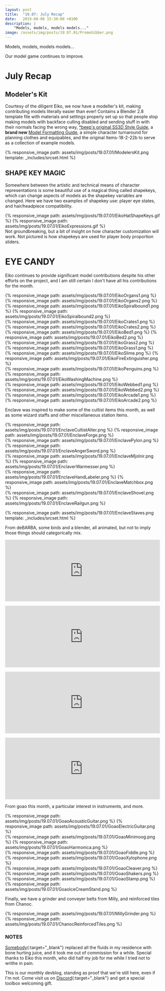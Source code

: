 ```yaml
---
layout: post
title:  "19.07: July Recap"
date:   2019-08-06 15:30:00 +0100
description: |
    "Models, models, models models..."
image: /assets/img/posts/19.07.01/PromoGibber.png
---
```



Models, models, models models...

Our model game continues to improve.

# July Recap

## Modeler's Kit

Courtesy of the diligent Eiko, we now have a modeller's kit, making contributing models literally easier than ever! Contains a Blender 2.8 template file with materials and settings properly set up so that people stop making models with backface culling disabled and sending stuff in with their normals facing the wrong way, [*beep's original SS3D Style Guide](https://ss3d.space/assets/pdf/BeepStyleGuide.pdf), a **brand new** [Model Formatting Guide](https://ss3d.space/assets/pdf/SS3DModelFormattingGuide.pdf), a simple character turnaround for planning clothes and equipables, and the original Items-18-2-22b to serve as a collection of example models.

{% responsive_image path: assets/img/posts/19.07.01/ModelersKit.png template: _includes/srcset.html %}

## SHAPE KEY MAGIC

Somewhere between the artistic and technical means of character representations is some beautiful use of a magical thing called shapekeys, which can change aspects of models as the shapekey variables are changed.
Here we have two examples of shapekey use: player eye states, and hair/headpiece compatibility.

<div class='horizontal-2' markdown='1'>
{% responsive_image path: assets/img/posts/19.07.01/EikoHatShapeKeys.gif  %}
{% responsive_image path: assets/img/posts/19.07.01/EikoExpressions.gif  %}
</div>
Not groundbreaking, but a bit of insight on how character customization will work. Not pictured is how shapekeys are used for player body proportion sliders.

# EYE CANDY

Eiko continues to provide significant model contributions despite his other efforts on the project, and I am still certain I don't have all his contributions for the month.

<div class='horizontal-2' markdown='1'>
{% responsive_image path: assets/img/posts/19.07.01/EikoOrgans1.png  %}
{% responsive_image path: assets/img/posts/19.07.01/EikoOrgans2.png  %}
</div>

<div class='horizontal-2' markdown='1'>
{% responsive_image path: assets/img/posts/19.07.01/EikoSpiralbound1.png  %}
{% responsive_image path: assets/img/posts/19.07.01/EikoSpiralbound2.png  %}
</div>

<div class='horizontal-2' markdown='1'>
{% responsive_image path: assets/img/posts/19.07.01/EikoCrates1.png  %}
{% responsive_image path: assets/img/posts/19.07.01/EikoCrates2.png  %}
</div>

<div class='horizontal-2' markdown='1'>
{% responsive_image path: assets/img/posts/19.07.01/EikoBed1.png  %}
{% responsive_image path: assets/img/posts/19.07.01/EikoBed2.png  %}
</div>

<div class='horizontal-2' markdown='1'>
{% responsive_image path: assets/img/posts/19.07.01/EikoGrass2.png  %}
{% responsive_image path: assets/img/posts/19.07.01/EikoGrass1.png  %}
</div>

<div class='horizontal-2' markdown='1'>
{% responsive_image path: assets/img/posts/19.07.01/EikoSlime.png  %}
{% responsive_image path: assets/img/posts/19.07.01/EikoFireExtinguisher.png  %}
</div>

<div class='horizontal-2' markdown='1'>
{% responsive_image path: assets/img/posts/19.07.01/EikoPenguins.png  %}
{% responsive_image path: assets/img/posts/19.07.01/EikoWashingMachine.png  %}
</div>

<div class='horizontal-2' markdown='1'>
{% responsive_image path: assets/img/posts/19.07.01/EikoWebbed1.png  %}
{% responsive_image path: assets/img/posts/19.07.01/EikoWebbed2.png  %}
</div>

<div class='horizontal-2' markdown='1'>
{% responsive_image path: assets/img/posts/19.07.01/EikoArcade1.png  %}
{% responsive_image path: assets/img/posts/19.07.01/EikoArcade2.png  %}
</div>

Enclave was inspired to make some of the cultist items this month, as well as some wizard staffs and other miscellaneous station items.

<div class='horizontal-2' markdown='1'>
{% responsive_image path: assets/img/posts/19.07.01/EnclaveCultistAlter.png  %}
{% responsive_image path: assets/img/posts/19.07.01/EnclaveForge.png  %}
</div>

<div class='horizontal-2' markdown='1'>
{% responsive_image path: assets/img/posts/19.07.01/EnclavePylon.png  %}
{% responsive_image path: assets/img/posts/19.07.01/EnclaveAngerSword.png  %}
</div>

<div class='horizontal-2' markdown='1'>
{% responsive_image path: assets/img/posts/19.07.01/EnclaveMjolnir.png  %}
{% responsive_image path: assets/img/posts/19.07.01/EnclaverWarmesser.png  %}
</div>

<div class='horizontal-2' markdown='1'>
{% responsive_image path: assets/img/posts/19.07.01/EnclaveHandLabeler.png  %}
{% responsive_image path: assets/img/posts/19.07.01/EnclaveMatchbox.png  %}
</div>

<div class='horizontal-2' markdown='1'>
{% responsive_image path: assets/img/posts/19.07.01/EnclaveShovel.png  %}
{% responsive_image path: assets/img/posts/19.07.01/EnclaveRailgun.png  %}
</div>

{% responsive_image path: assets/img/posts/19.07.01/EnclaveStaves.png template: _includes/srcset.html %}

From deBARBA, some birds and a blender, all animated, but not to imply those things should categorically mix.

<div class='horizontal-2-direct-children-desktop' markdown='1'>
  <div class="sketchfab-embed-wrapper">
    <p>
      <iframe width="320" height="200" src="https://sketchfab.com/models/1ac51f5f691a4986a5ac1e415da0c7d9/embed" frameborder="0" allow="autoplay; fullscreen; vr" mozallowfullscreen="true" webkitallowfullscreen="true" style="width:100%"></iframe>
    </p>
  </div>
  <div class="sketchfab-embed-wrapper">
    <p>
      <iframe width="320" height="200" src="https://sketchfab.com/models/2434dc57e8594e80b80cd28c1b19a24e/embed" frameborder="0" allow="autoplay; fullscreen; vr" mozallowfullscreen="true" webkitallowfullscreen="true" style="width:100%"></iframe>
    </p>
  </div>
</div>

<div class='horizontal-2-direct-children-desktop' markdown='1'>
  <div class="sketchfab-embed-wrapper">
    <p>
      <iframe width="320" height="200" src="https://sketchfab.com/models/19ccdf5f26a243f3bd3b47ccbe00e0ea/embed" frameborder="0" allow="autoplay; fullscreen; vr" mozallowfullscreen="true" webkitallowfullscreen="true" style="width:100%"></iframe>
    </p>
  </div>
  <div class="sketchfab-embed-wrapper">
    <p>
      <iframe width="320" height="200" src="https://sketchfab.com/models/15567352b4a44d739e5c2dc966202b29/embed" frameborder="0" allow="autoplay; fullscreen; vr" mozallowfullscreen="true" webkitallowfullscreen="true" style="width:100%"></iframe>
    </p>
  </div>
</div>

From goao this month, a particular interest in instruments, and more.

<div class='horizontal-2' markdown='1'>
{% responsive_image path: assets/img/posts/19.07.01/GoaoAcousticGuitar.png  %}
{% responsive_image path: assets/img/posts/19.07.01/GoaoElectricGuitar.png  %}
</div>

<div class='horizontal-2' markdown='1'>
{% responsive_image path: assets/img/posts/19.07.01/GoaoMinimoog.png  %}
{% responsive_image path: assets/img/posts/19.07.01/GoaoHarmonica.png  %}
</div>

<div class='horizontal-2' markdown='1'>
{% responsive_image path: assets/img/posts/19.07.01/GoaoFiddle.png  %}
{% responsive_image path: assets/img/posts/19.07.01/GoaoXylophone.png  %}
</div>

<div class='horizontal-2' markdown='1'>
{% responsive_image path: assets/img/posts/19.07.01/GoaoCleaver.png  %}
{% responsive_image path: assets/img/posts/19.07.01/GoaoShakers.png  %}
</div>

<div class='horizontal-2' markdown='1'>
{% responsive_image path: assets/img/posts/19.07.01/GoaoStamp.png  %}
{% responsive_image path: assets/img/posts/19.07.01/GoaoIceCreamStand.png  %}
</div>

Finally, we have a grinder and conveyer belts from Milly, and reinforced tiles from Chanoc.

<div class='horizontal-2' markdown='1'>
{% responsive_image path: assets/img/posts/19.07.01/MillyGrinder.png  %}
{% responsive_image path: assets/img/posts/19.07.01/ChanocReinforcedTiles.png  %}
</div>

### NOTES

[Somebody](https://ss3d.space/assets/txt/BoneHurtingAssassin.txt){:target="_blank"} replaced all the fluids in my residence with bone hurting juice, and it took me out of commission for a while. Special thanks to Eiko this month, who did half my job for me while I tried not to writhe in pain.

This is our monthly devblog, standing as proof that we're still here, even if I'm not.
Come visit us on [Discord](https://discord.gg/3ny9tdH){:target="_blank"} and get a special toolbox welcoming gift.
